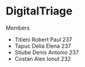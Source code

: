 # DigitalTriage
Members
- Titieni Robert Paul 237
- Tapuc Delia Elena 237
- Stiube Denis Antonio 237
- Costan Alex Ionut 232

